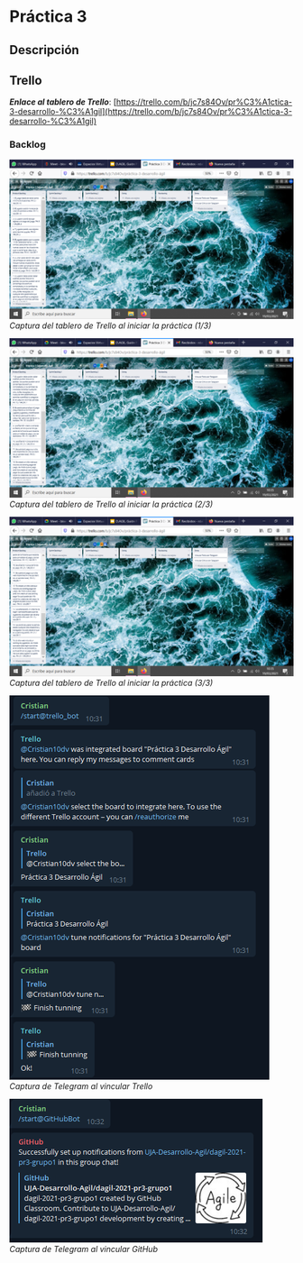 # Práctica 3

## Descripción

## Trello

___Enlace al tablero de Trello___: [https://trello.com/b/jc7s84Ov/pr%C3%A1ctica-3-desarrollo-%C3%A1gil](https://trello.com/b/jc7s84Ov/pr%C3%A1ctica-3-desarrollo-%C3%A1gil)

### Backlog

![Captura1](https://github.com/UJA-Desarrollo-Agil/dagil-2021-pr3-grupo1/blob/desarrollo/img/cap1.png)
*Captura del tablero de Trello al iniciar la práctica (1/3)*

![Captura2](https://github.com/UJA-Desarrollo-Agil/dagil-2021-pr3-grupo1/blob/desarrollo/img/cap2.png)
*Captura del tablero de Trello al iniciar la práctica (2/3)*

![Captura3](https://github.com/UJA-Desarrollo-Agil/dagil-2021-pr3-grupo1/blob/desarrollo/img/cap3.png)
*Captura del tablero de Trello al iniciar la práctica (3/3)*

![Captura4](https://github.com/UJA-Desarrollo-Agil/dagil-2021-pr3-grupo1/blob/desarrollo/img/cap4.PNG)
*Captura de Telegram al vincular Trello*

![Captura5](https://github.com/UJA-Desarrollo-Agil/dagil-2021-pr3-grupo1/blob/desarrollo/img/cap5.PNG)
*Captura de Telegram al vincular GitHub*
